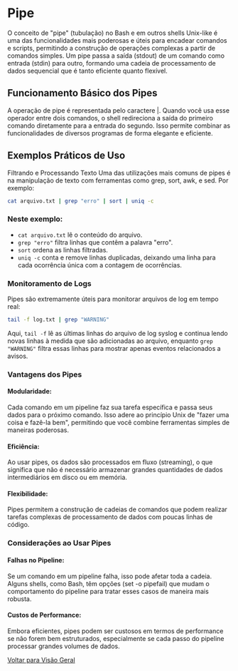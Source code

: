 # Pipe

O conceito de "pipe" (tubulação) no Bash e em outros shells Unix-like é uma das funcionalidades mais poderosas e úteis para encadear comandos e scripts, permitindo a construção de operações complexas a partir de comandos simples. Um pipe passa a saída (stdout) de um comando como entrada (stdin) para outro, formando uma cadeia de processamento de dados sequencial que é tanto eficiente quanto flexível.

## Funcionamento Básico dos Pipes
A operação de pipe é representada pelo caractere |. Quando você usa esse operador entre dois comandos, o shell redireciona a saída do primeiro comando diretamente para a entrada do segundo. Isso permite combinar as funcionalidades de diversos programas de forma elegante e eficiente.

## Exemplos Práticos de Uso
Filtrando e Processando Texto
Uma das utilizações mais comuns de pipes é na manipulação de texto com ferramentas como grep, sort, awk, e sed. Por exemplo:

```bash
cat arquivo.txt | grep "erro" | sort | uniq -c
```
### Neste exemplo:

- ```cat arquivo.txt``` lê o conteúdo do arquivo.
- ```grep "erro"``` filtra linhas que contêm a palavra "erro".
- ```sort``` ordena as linhas filtradas.
- ```uniq -c``` conta e remove linhas duplicadas, deixando uma linha para cada ocorrência única com a contagem de ocorrências.


### Monitoramento de Logs
Pipes são extremamente úteis para monitorar arquivos de log em tempo real:

```bash
tail -f log.txt | grep "WARNING"
```

Aqui, ```tail -f``` lê as últimas linhas do arquivo de log syslog e continua lendo novas linhas à medida que são adicionadas ao arquivo, enquanto ```grep "WARNING"``` filtra essas linhas para mostrar apenas eventos relacionados a avisos.

### Vantagens dos Pipes

#### Modularidade: 
Cada comando em um pipeline faz sua tarefa específica e passa seus dados para o próximo comando. Isso adere ao princípio Unix de "fazer uma coisa e fazê-la bem", permitindo que você combine ferramentas simples de maneiras poderosas.
#### Eficiência: 
Ao usar pipes, os dados são processados em fluxo (streaming), o que significa que não é necessário armazenar grandes quantidades de dados intermediários em disco ou em memória.
#### Flexibilidade: 
Pipes permitem a construção de cadeias de comandos que podem realizar tarefas complexas de processamento de dados com poucas linhas de código.
### Considerações ao Usar Pipes
#### Falhas no Pipeline: 
Se um comando em um pipeline falha, isso pode afetar toda a cadeia. Alguns shells, como Bash, têm opções (set -o pipefail) que mudam o comportamento do pipeline para tratar esses casos de maneira mais robusta.
#### Custos de Performance: 
Embora eficientes, pipes podem ser custosos em termos de performance se não forem bem estruturados, especialmente se cada passo do pipeline processar grandes volumes de dados.

[Voltar para Visão Geral](../README.md)